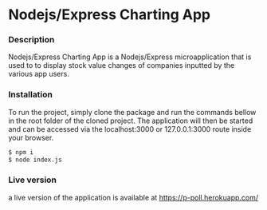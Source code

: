 # Nodejs/Express Charting App

### Description
Nodejs/Express Charting App is a Nodejs/Express microapplication that is used to to display stock value changes of companies inputted by the various app users.


### Installation
To run the project, simply clone the package and run the commands bellow in the root folder of the cloned project. The application will then be started and can be accessed via the localhost:3000 or 127.0.0.1:3000 route inside your browser.
```sh
$ npm i
$ node index.js
```

### Live version
a live version of the application is available at https://p-poll.herokuapp.com/
